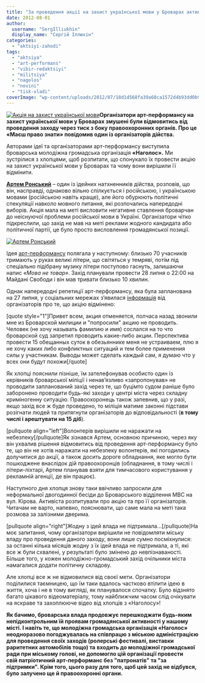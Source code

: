 ```yaml
---
title: "За проведення акції на захист української мови у Броварах активістам пригрозили арештом на 15 діб"
date: 2012-08-01
author: 
  username: "SergIlliukhin"
  display_name: "Сергій Іллюхін"
categories: 
  - "aktsiyi-zahodi"
tags: 
  - "aktsiya"
  - "art-performans"
  - "vibir-redaktsiyi"
  - "militsiya"
  - "nagolos"
  - "novini"
  - "tisk-vladi"
coverImage: "wp-content/uploads/2012/07/18d1d568fa39a68ca1572d4b93dd0b97_600x1000.jpg"
---
```


[![](https://mpz.brovary.org/wp-content/uploads/2012/07/18d1d568fa39a68ca1572d4b93dd0b97_600x1000.jpg "Акція на захист української мови")](https://mpz.brovary.org/wp-content/uploads/2012/07/18d1d568fa39a68ca1572d4b93dd0b97_600x1000.jpg)**Організатори арт-перформансу на захист української мови у Броварах змушені були відмовитись від проведення заходу через тиск з боку правоохоронних органів. Про це **«Маєш право знати»** повідомив один із організаторів дійства.**

Авторами ідеї та організаторами арт-перформансу виступила броварська молодіжна громадська організація **«Наголос».** Ми зустрілися з хлопцями, щоб розпитати, що спонукало їх провести акцію на захист української мови у Броварах та чому вони вирішили її відмінити.

**[Артем Ронський](https://vk.com/id29155703 "Артем Ронський")** – один із ідейних натхненників дійства, розповів, що він, насправді, однаково вільно спілкується і російською, і українською мовами (російською навіть краще), але його обурюють політичні спекуляції навколо мовного питання, які розпочались напередодні виборів. Акція мала на меті висловити негативне ставлення броварчан до неіснуючої проблеми російської мови в Україні. Організатори чітко підкреслили, що захід не мав на меті реклами жодного кандидата або політичної партії, це було просто висловлення громадянської позиції.

[![](https://mpz.brovary.org/wp-content/uploads/2012/07/w_376b4488.jpg "Артем Ронський")](https://mpz.brovary.org/wp-content/uploads/2012/07/w_376b4488.jpg)

Ідея [арт-перформансу](https://vk.com/event41260938 "Арт-перформанс") полягала у наступному: близько 70 учасників тримають у руках великі літери, що світяться у темряві, потім під спеціально підібрану музику літери поступово гаснуть, залишаючи напис _«Мова не товар»_. Захід планували провести 28 липня о 22:00 на Майдані Свободи і він мав тривати близько 10 хвилин.

Однак напередодні репетиції арт-перформансу, яка була запланована на 27 липня, у соціальних мережах з’явилася [інформація](https://vk.com/wall-41260938_3) від організаторів про те, що акцію відмінено:

\[quote style="1"\]Привет всем, акция отменяется, полчаса назад звонили мне из Броварской милиции и "попросили" акцию не проводить. Человек (не хочу называть фамилию и имя) сослался на то что броварской суд запретил проводить какие-либо акции. Перспектива провести 15 обещанных суток в обезьяннике меня не устраиваем, плю я не хочу каких либо конфликтных ситуаций и тем более применения силы у участникам. Выводы может сделать каждый сам, я думаю что у всех они будут похожи\[/quote\]

Як хлопці пояснили пізніше, їм зателефонував особисто один із керівників броварської міліції і ненав’язливо «запропонував» не проводити запланований захід через те, що буцімто судом раніше було заборонено проводити будь-які заходи у центрі міста через складну криміногенну ситуацію. Правоохоронець також запевнив, що у разі, якщо захід все ж буде проведено, то міліція матиме законні підстави розігнати людей та притягнути організаторів до відповідальності (**в тому числі і арештувати на 15 діб**).

\[pullquote align="left"\]Волонтерів вирішили не наражати на небезпеку\[/pullquote\]Як зізнався Артем, основною причиною, через яку він ухвалив рішення відмовитись від проведення арт-перформансу було те, що він не хотів наражати на небезпеку волонтерів, які погодились долучитися до акції, а також досить дороге обладнання, яке могло бути пошкоджене внаслідок дій правоохоронців (обладнання, в тому числі і літери-ліхтарі, Артем планував взяти для тимчасового користування у рекламній агенції, де він працює).

Наступного дня хлопця знову таки ввічливо запросили для неформальної двогодинної бесіди до Броварського відділення МВС на вул. Кірова. Активіста розпитували про акцію та про її організаторів. Читачам не варто, напевно, пояснювати, що саме мала на меті така розмова за залізними дверима.

\[pullquote align="right"\]Жодну з ідей влада не підтримала...\[/pullquote\]На моє запитання, чому організатори вирішили не повідомляти міську владу про проведення даного заходу, вони лише сумно посміхнулися: за останні кілька місяців жодну з їх ідей влада не підтримала, а ті, які все ж були схвалені, у результаті було змінено до невпізнаваності. Більше того, у кожен молодіжно-громадський захід очільники міста намагалися додати політичну складову.

Але хлопці все ж не відмовилися від своєї мети. Організатори поділилися таємницею, що їм таки вдалось частково втілити ідею в життя, хоча і не в тому вигляді, як планувалося спочатку. Було відзнято багато цікавого відеоматеріалу, тому найближчим часом слід очікувати на яскраве та захоплююче відео від хлопців з «Наголосу»!

**Як бачимо, броварська влада продовжує перешкоджати будь-яким непідконтрольним їй проявам громадянської активності у нашому місті. І навіть те, що молодіжна громадська організація «Наголос» неодноразово погоджувалась на співпрацю з міською адміністрацією для проведення своїх заходів (ролерські фестивалі, виставки раритетних автомобілів тощо) та** **входить до молодіжної громадської ради при міському голові, не допомогло цій організації провести свій патріотичний арт-перформанс без "патронатів" та "за підтримки". Крім того, цього разу для того, щоб цей захід не відбувся, було залучено ще й правоохоронні органи.**

